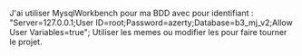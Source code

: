 J'ai utiliser MysqlWorkbench pour ma BDD avec pour identifiant :
"Server=127.0.0.1;User ID=root;Password=azerty;Database=b3_mj_v2;Allow User Variables=true";
Utiliser les memes ou modifier les pour faire tourner le projet.
